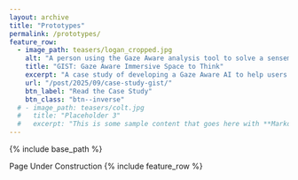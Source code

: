 ```yaml
---
layout: archive
title: "Prototypes"
permalink: /prototypes/
feature_row:
  - image_path: teasers/logan_cropped.jpg
    alt: "A person using the Gaze Aware analysis tool to solve a sensemaking puzzle"
    title: "GIST: Gaze Aware Immersive Space to Think"
    excerpt: "A case study of developing a Gaze Aware AI to help users make sense of raw data many to many connections."
    url: "/post/2025/09/case-study-gist/"
    btn_label: "Read the Case Study"
    btn_class: "btn--inverse"
  # - image_path: teasers/colt.jpg
  #   title: "Placeholder 3"
  #   excerpt: "This is some sample content that goes here with **Markdown** formatting."
---
```


{% include base_path %}

Page Under Construction
{% include feature_row %}

<!-- {% for post in site.prototypes %}
  {% include archive-single.html %}
{% endfor %} -->

<!-- Collaborative Literature Review
======
Two or more people can join the immersive room to collaborate and ideate on different topics. They can create notes, labels, make connections, and organize layouts together. All the interactions can also be shared asynchronously with time-distributed collaborators.

<iframe width="560" height="315" src="https://www.youtube.com/embed/rvap4Vc_Xyk?si=zJhKIQw6nqDoi6Xl" title="YouTube video player" frameborder="0" allow="accelerometer; autoplay; clipboard-write; encrypted-media; gyroscope; picture-in-picture; web-share" referrerpolicy="strict-origin-when-cross-origin" allowfullscreen></iframe>

<br>
<hr>

Collaborative Inspection of Additive Manufacturing Defects
======
Two or more inspectors can observe and identify defects in additive manufacturing models by sychronous and asynchronous collaboration.

<iframe width="560" height="315" src="https://www.youtube.com/embed/9_4QCstI2ok?si=yujsEByUji7xnT1w" title="YouTube video player" frameborder="0" allow="accelerometer; autoplay; clipboard-write; encrypted-media; gyroscope; picture-in-picture; web-share" referrerpolicy="strict-origin-when-cross-origin" allowfullscreen></iframe> -->
